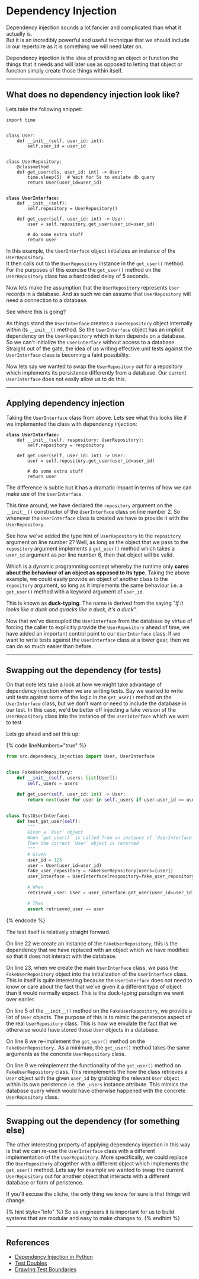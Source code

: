 # Dependency Injection

Dependency injection sounds a lot fancier and complicated than what it actually is. \
But it is an incredibly powerful and useful technique that we should include in our repertoire as it is something we will need later on.

Dependency injection is the idea of providing an object or function the things that it needs and will later use as opposed to letting that object or function simply create those things within itself.&#x20;

***

## What does no dependency injection look like?

Lets take the following snippet:

<pre class="language-python" data-line-numbers><code class="lang-python">import time


class User:
    def __init__(self, user_id: int):
        self.user_id = user_id


class UserRepository:
    @classmethod
    def get_user(cls, user_id: int) -> User:
        time.sleep(5)  # Wait for 5s to emulate db query
        return User(user_id=user_id)


<strong>class UserInterface:
</strong>    def __init__(self):
        self.repository = UserRepository()

    def get_user(self, user_id: int) -> User:
        user = self.repository.get_user(user_id=user_id)
        
        # do some extra stuff
        return user
</code></pre>

In this example, the `UserInterface` object initializes an instance of the `UserRepository`.\
It then calls out to the `UserRepository` instance in the `get_user()` method. For the purposes of this exercise the `get_user()` method on the `UserRepository` class has a hardcoded delay of  5 seconds.

Now lets make the assumption that the `UserRepository` represents `User` records in a database. And as such we can assume that `UserRepository` will need a connection to a database.&#x20;

See where this is going?&#x20;

As things stand the `UserInterface` creates a `UserRepository` object internally within its `__init__()` method. So the `UserInterface` object has an implicit dependency on the `UserRepository` which in turn depends on a database. So we can't initialize the `UserInterface` without access to a database. Straight out of the gate, the idea of us writing effective unit tests against the `UserInterface` class is becoming a faint possibility.

Now lets say we wanted to swap the `UserRepository` out for a repository which implements its persistence differently from a database. Our current `UserInterface` does not easily allow us to do this.

***

## Applying dependency injection

Taking the `UserInterface` class from above. Lets see what this looks like if we implemented the class with dependency injection:

<pre class="language-python" data-line-numbers><code class="lang-python"><strong>class UserInterface:
</strong>    def __init__(self, respository: UserRepository):
        self.repository = respository

    def get_user(self, user_id: int) -> User:
        user = self.repository.get_user(user_id=user_id)
        
        # do some extra stuff
        return user
</code></pre>

The difference is subtle but it has a dramatic impact in terms of how we can make use of the `UserInterface`.

This time around, we have declared the `repository` argument on the `__init__()` constructor of the `UserInterface` class on line number 2. So whenever the `UserInterface` class is created we have to provide it with the `UserRepository`.

See how we've added the type hint of  `UserRepository` to the `repository` argument on line number 2? Well, as long as the object that we pass to the `repository` argument implements a `get_user()` method which takes a `user_id` argument as per line number 6, then that object will be valid.

Which is a dynamic programming concept whereby the runtime only **cares about the behaviour of an object as opposed to its type**. Taking the above example, we could easily provide an object of another class to the `repository` argument, so long as it implements the same behaviour i.e.  a `get_user()` method with a keyword argument of `user_id`.

This is known as **duck-typing**_._ The name is derived from the saying _"If it looks like a duck and quacks like a duck, it's a duck"._

Now that we've decoupled the `UserInterface` from the database by virtue of forcing the caller to explicitly provide the `UserRepository` ahead of time, we have added an important control point to our `UserInterface` class. If we want to write tests against the `UserInterface` class at a lower gear, then we can do so much easier than before.

***

## Swapping out the dependency (for tests)

On that note lets take a look at how we might take advantage of dependency injection when we are writing tests. Say we wanted to write unit tests against some of the logic in the `get_user()` method on the `UserInterface` class, but we don't want or need to include the database in our test. In this case, we'd be better off injecting a fake version of the `UserRepository` class into the instance of the `UserInterface` which we want to test

Lets go ahead and set this up:

{% code lineNumbers="true" %}
```python
from src.dependency_injection import User, UserInterface


class FakeUserRepository:
    def __init__(self, users: list[User]):
        self._users = users

    def get_user(self, user_id: int) -> User:
        return next(user for user in self._users if user.user_id == user_id)


class TestUserInterface:
    def test_get_user(self):
        """
        Given a `User` object
        When `get_user()` is called from an instance of `UserInterface`
        Then the correct `User` object is returned
        """
        # Given
        user_id = 123
        user = User(user_id=user_id)
        fake_user_repository = FakeUserRepository(users=[user])
        user_interface = UserInterface(respository=fake_user_repository)

        # When
        retrieved_user: User = user_interface.get_user(user_id=user_id)

        # Then
        assert retrieved_user == user
```
{% endcode %}

The test itself is relatively straight forward.&#x20;

On line 22 we create an instance of the `FakeUserRepository`, this is the dependency that we have replaced with an object which we have modified so that it does not interact with the database.&#x20;

On line 23, when we create the main `UserInterface` class, we pass the `FakeUserRepository` object into the initialization of the `UserInterface` class. This in itself is quite interesting because the `UserInterface` does not need to know or care about the fact that we've given it a different type of object than it would normally expect. This is the duck-typing paradigm we went over earlier.

On line 5 of the `__init__()` method on the `FakeUserRepository`, we provide a list of `User` objects.  The purpose of this is to mimic the peristence aspect of the real `UserRepository` class. This is how we emulate the fact that we otherwise would have stored those `User` objects in a database.

On line 8 we re-implement the `get_user()` method on the `FakeUserRepository.` As a minimum, the `get_user()` method takes the same arguments as the concrete `UserRepository` class.

On line 9 we reimplement the functionality of the `get_user()` method on `FakeUserRepository` class. This reimplements the how the class retrieves a `User` object with the given `user_id` by grabbing the relevant `User` object within its own peristence i.e. the `_users` instance attribute. This mimics the database query which would have otherwise happened with the concrete `UserRepository` class.&#x20;

***

## Swapping out the dependency (for something else)

The other interesting property of applying dependency injection in this way is that we can re-use the `UserInterface` class with a different implementation of the `UserRepository`. More specifically, we could replace the `UserRepository` altogether with a different object which implements the `get_user()` method. Lets say for example we wanted to swap the current `UserRepository` out for another object that interacts with a different database or form of peristence.

If you'll excuse the cliche, the only thing we know for sure is that things will change.

{% hint style="info" %}
So as engineers it is important for us to build systems that are modular and easy to make changes to.
{% endhint %}

***

## References

* [Dependency Injection in Python](https://www.afaanashiq.com/python/dependency-injection-in-python/)
* [Test Doubles](https://www.afaanashiq.com/code/test-doubles/)
* [Drawing Test Boundaries](https://www.afaanashiq.com/code/drawing-test-boundaries/)
